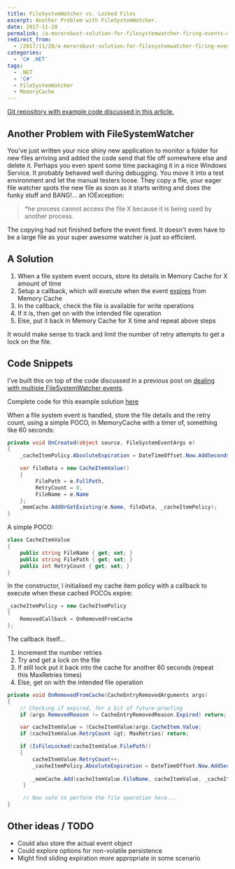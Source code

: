```yaml
---
title: FileSystemWatcher vs. Locked Files
excerpt: Another Problem with FileSystemWatcher.
date: 2017-11-20
permalink: /a-morerobust-solution-for-filesystemwatcher-firing-events-multiple-times/
redirect_from:
  - /2017/11/20/a-morerobust-solution-for-filesystemwatcher-firing-events-multiple-times/
categories:
  - 'C# .NET'
tags:
  - .NET
  - 'C#'
  - FileSystemWatcher
  - MemoryCache
---
```

[Git repository with example code discussed in this article.](https://github.com/benbhall/FileSystemWatcherMemoryCache)

## Another Problem with FileSystemWatcher

You've just written your nice shiny new application to monitor a folder for new files arriving and added the code send that file off somewhere else and delete it. Perhaps you even spent some time packaging it in a nice Windows Service. It probably behaved well during debugging. You move it into a test environment and let the manual testers loose. They copy a file, your eager file watcher spots the new file as soon as it starts writing and does the funky stuff and BANG!&#8230; an IOException:

> *he process cannot access the file X because it is being used by another process.

The copying had not finished before the event fired. It doesn't even have to be a large file as your super awesome watcher is just so efficient.

## A Solution

  1. When a file system event occurs, store its details in Memory Cache for X amount of time
  2. Setup a callback, which will execute when the event <span style="text-decoration: underline;">expires</span> from Memory Cache
  3. In the callback, check the file is available for write operations
  4. If it is, then get on with the intended file operation
  5. Else, put it back in Memory Cache for X time and repeat above steps

It would make sense to track and limit the number of retry attempts to get a lock on the file.

## Code Snippets

I've built this on top of the code discussed in a previous post on [dealing with multiple FileSystemWatcher events](http://benhall.io/a-robust-solution-for-filesystemwatcher-firing-events-multiple-times/).

Complete code for this example solution [here](https://github.com/benbhall/FileSystemWatcherMemoryCache/blob/master/FileSystemWatcherMemoryCache/BlockDelayAndHandleFileLockExample.cs)

When a file system event is handled, store the file details and the retry count, using a simple POCO, in MemoryCache with a timer of, something like 60 seconds:

```csharp
private void OnCreated(object source, FileSystemEventArgs e)
{
    _cacheItemPolicy.AbsoluteExpiration = DateTimeOffset.Now.AddSeconds(CacheTimeSeconds);

    var fileData = new CacheItemValue()
    {
         FilePath = e.FullPath,
         RetryCount = 0,
         FileName = e.Name
    };
    _memCache.AddOrGetExisting(e.Name, fileData, _cacheItemPolicy);
}
```

A simple POCO:

```csharp
class CacheItemValue
{
    public string FileName { get; set; }
    public string FilePath { get; set; }
    public int RetryCount { get; set; }
}
```

In the constructor, I initialised my cache item policy with a callback to execute when these cached POCOs expire:

```csharp
_cacheItemPolicy = new CacheItemPolicy
{
    RemovedCallback = OnRemovedFromCache
};
```

The callback itself&#8230;

  1. Increment the number retries
  2. Try and get a lock on the file
  3. If still lock put it back into the cache for another 60 seconds (repeat this MaxRetries times)
  4. Else, get on with the intended file operation

```csharp
private void OnRemovedFromCache(CacheEntryRemovedArguments args)
{
    // Checking if expired, for a bit of future-proofing
    if (args.RemovedReason != CacheEntryRemovedReason.Expired) return;

    var cacheItemValue = (CacheItemValue)args.CacheItem.Value;
    if (cacheItemValue.RetryCount &gt; MaxRetries) return;

    if (IsFileLocked(cacheItemValue.FilePath))
    {
        cacheItemValue.RetryCount++;
        _cacheItemPolicy.AbsoluteExpiration = DateTimeOffset.Now.AddSeconds(CacheTimeSeconds);
              
        _memCache.Add(cacheItemValue.FileName, cacheItemValue, _cacheItemPolicy); 
     }

     // Now safe to perform the file operation here...
}
```

## Other ideas / TODO

* Could also store the actual event object
* Could explore options for non-volatile persistence
* Might find sliding expiration more appropriate in some scenario
